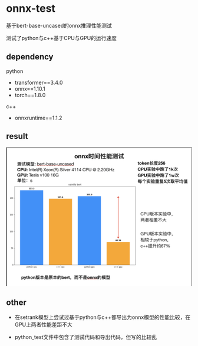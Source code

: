 # onnx-test
基于bert-base-uncased的onnx推理性能测试

测试了python与c++基于CPU与GPU的运行速度

## dependency

python

-   transformer==3.4.0
-   onnx==1.10.1
-   torch==1.8.0

c++

-   onnxruntime==1.1.2

## result

![result](result.png)

## other

-   在setrank模型上尝试过基于python与c++都导出为onnx模型的性能比较，在GPU上两者性能差距不大

-   python_test文件中包含了测试代码和导出代码，但写的比较乱
